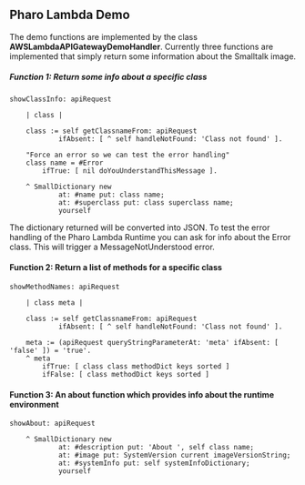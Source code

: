 ## Pharo Lambda Demo

The demo functions are implemented by the class **AWSLambdaAPIGatewayDemoHandler**. 
Currently three functions are implemented that simply return some information about the Smalltalk
image. 

##### Function 1: Return some info about a specific class
```smalltalk
showClassInfo: apiRequest

	| class |
	
	class := self getClassnameFrom: apiRequest
			ifAbsent: [ ^ self handleNotFound: 'Class not found' ].

	"Force an error so we can test the error handling"
	class name = #Error
		ifTrue: [ nil doYouUnderstandThisMessage ].
			
	^ SmallDictionary new
			at: #name put: class name;
			at: #superclass put: class superclass name;
			yourself
```

The dictionary returned will be converted into JSON. To test the error handling of the Pharo Lambda Runtime
you can ask for info about the Error class. This will trigger a MessageNotUnderstood error.

#### Function 2: Return a list of methods for a specific class
```smalltalk
showMethodNames: apiRequest

	| class meta |
	
	class := self getClassnameFrom: apiRequest
			ifAbsent: [ ^ self handleNotFound: 'Class not found' ].
			
	meta := (apiRequest queryStringParameterAt: 'meta' ifAbsent: [ 'false' ]) = 'true'.
	^ meta 
		ifTrue: [ class class methodDict keys sorted ]
		ifFalse: [ class methodDict keys sorted ]
```

#### Function 3: An about function which provides info about the runtime environment
```smalltalk
showAbout: apiRequest
			
	^ SmallDictionary new
			at: #description put: 'About ', self class name;
			at: #image put: SystemVersion current imageVersionString;
			at: #systemInfo put: self systemInfoDictionary;
			yourself
```